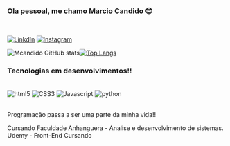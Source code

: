 ### Ola pessoal, me chamo Marcio Candido 😎</br>


</br>

[![LinkdIn](https://img.shields.io/badge/LinkedIn-0077B5?style=for-the-badge&logo=linkedin&logoColor=white)](https://www.linkedin.com/in/marcio-candido-501a0522b/)
[![Instagram](https://img.shields.io/badge/Instagram-E4405F?style=for-the-badge&logo=instagram&logoColor=white)](https://www.instagram.com/m_candidos/)


![Mcandido GitHub stats](https://github-readme-stats.vercel.app/api?username=MarcioCandidos&show_icons=true&theme=dracula)[![Top Langs](https://github-readme-stats.vercel.app/api/top-langs/?username=MarcioCandidos&langs_count=)](https://github.com/anuraghazra/github-readme-stats)



### Tecnologias em desenvolvimentos!!


<div style="display: inline_block"><br/>
    <img align="center" alt="html5" src="https://img.shields.io/badge/HTML5-E34F26?style=for-the-badge&logo=html5&logoColor=white" /> <img align="center" alt="CSS3" src="https://img.shields.io/badge/CSS3-1572B6?style=for-the-badge&logo=css3&logoColor=white" /> <img align="center" alt="Javascript" src="https://img.shields.io/badge/JavaScript-323330?style=for-the-badge&logo=javascript&logoColor=F7DF1E" /> <img align="center" alt="python" src="https://img.shields.io/badge/Python-14354C?style=for-the-badge&logo=python&logoColor=white" />
</div></br>

Programação passa a ser uma parte da minha vida!!</br>

Cursando Faculdade Anhanguera - Analise e desenvolvimento de sistemas.</br>
Udemy - Front-End Cursando
